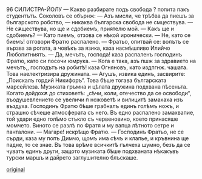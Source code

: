 ﻿96	СИЛИСТРА-ЙОЛУ
— Какво разбирате подъ свобода ? попита пакъ студентътъ.
Соколовъ се обърнж:
— Азъ мисли, че трѣбва да пиешъ за българското робство, — никаква българска свобода не смцествува.
— Не сѫществува, но ще и сдобиемъ, приятелю мой.
— Какъ ще и сдобиемъ?
— Като пиемъ, отзова се нѣкой иронически.
— Не, като се биемъ! отговори Фратю распалено.
— Фратьо, опитвай се: волътъ се вързва за рогата, а човѣкъ за язика, каза насмѣшливо Илийчо Любопитниятъ.
— Да, мечътъ, господа! каза распаленъ господинъ Фратю, като си посочи юмрука.
— Кога е така, азъ пшж за здравието на мечътъ,, господътъ на робитѣ! каза Огняновъ, като издпгнж. чашата.
Това наелектризира дружината.
— Агушъ, извика единъ, засвирите: „Поискалъ гордий Никифоръ“. Това бѣше тогава българската марсейлеза.
Музиката гръмна и цѣлата дружина подхвана пѣсеньта. Когато дойдохѫ до стиховетѣ: „сѣчи, коли, отечество да се освободи“, въодушевлението се увеличи п ножоветѣ и вилицитѣ замахаха изъ въздуха.
Господинъ Фратю бѣше грабналъ единъ голѣмъ ножъ, и страшно сѣчеше атмосферата съ него. Въ едно распалено замахвапие, той удари едно голѣмо стъкло съ червеновино, което принасяше момчето. Виното се разлѣ по Фратя и му вапца лѣтното сетре и панталони.
— Магаре! искрѣщо Фратю.
— Господинъ Фратьо, не се сърди, каза му попъ Димчо, щомъ има сѣчъ и клапье, и кръвнина ще падне, то се знае.
Въ това врѣме всичкитѣ гълчеха шумно, безъ да се чуватъ единъ други, защото музиката бѣше подхваната нѣкакъвъ турски маршъ и дайрето заглушително блъскаше.

[original](images/113.jpg)